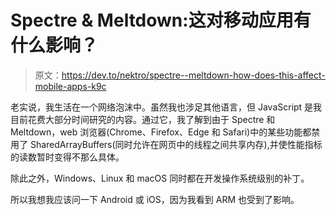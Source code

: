 # Spectre & Meltdown:这对移动应用有什么影响？

> 原文：<https://dev.to/nektro/spectre--meltdown-how-does-this-affect-mobile-apps-k9c>

老实说，我生活在一个网络泡沫中。虽然我也涉足其他语言，但 JavaScript 是我目前花费大部分时间研究的内容。通过它，我了解到由于 Spectre 和 Meltdown，web 浏览器(Chrome、Firefox、Edge 和 Safari)中的某些功能都禁用了 SharedArrayBuffers(同时允许在网页中的线程之间共享内存),并使性能指标的读数暂时变得不那么具体。

除此之外，Windows、Linux 和 macOS 同时都在开发操作系统级别的补丁。

所以我想我应该问一下 Android 或 iOS，因为我看到 ARM 也受到了影响。